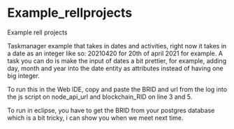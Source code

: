 # Example_rellprojects
Example rell projects

Taskmanager example that takes in dates and activities, right now it takes in a date as an integer like so: 20210420 for 20th of april 2021 for example. A task you can do is
make the input of dates a bit prettier, for example, adding day, month and year into the date entity as attributes instead of having one big integer.

To run this in the Web IDE, copy and paste the BRID and url from the log into the js script on node_api_url and blockchain_RID on line 3 and 5.

To run in eclipse, you have to get the BRID from your postgres database which is a bit tricky, i can show you when we meet next time.
